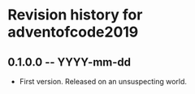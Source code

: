 # Revision history for adventofcode2019

## 0.1.0.0  -- YYYY-mm-dd

* First version. Released on an unsuspecting world.
